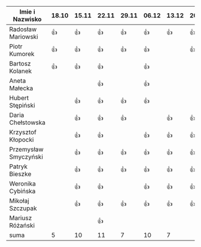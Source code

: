 Imie i Nazwisko  | 18.10 | 15.11 |22.11| 29.11 | 06.12 | 13.12 | 20.12 |
---------------- | ----- | ----- |-----| ----- | ----- | ----- | ----- |
Radosław Mariowski | :+1: | :+1: |:+1:| :+1:| :+1: | :+1: | :+1: | 
Piotr Kumorek	 | :+1:	| :+1: | :+1: | :+1: | :+1: | | :+1: |
Bartosz Kolanek	 | :+1:	| :+1: |:+1:| | :+1: | | |
Aneta Małecka	 | 	|  |:+1:| | :+1: | | |
Hubert Stępiński |      |:+1:| :+1:|:+1:|:+1:  | | |
Daria Chełstowska |        | :+1: |:+1:| :+1: | | :+1: | :+1: |
Krzysztof Kłopocki |      | :+1: | :+1: | | :+1: | :+1: | :+1: |
Przemysław Smyczyński |      | :+1: |:+1:| :+1: | :+1: | :+1: | :+1:  |
Patryk Bieszke |      | :+1: |:+1:| :+1: | :+1: | :+1: | :+1: |
Weronika Cybińska |     | :+1: | :+1: | | :+1: | :+1: | :+1: |
Mikołaj Szczupak  |     | :+1: | :+1: | :+1: | :+1: | :+1: | :+1: |
Mariusz Różański |     |      | :+1: |  | | | |
suma             | 5   | 10 | 11 | 7 | 10 | 7 | |
